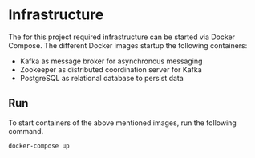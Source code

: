 # Infrastructure

The for this project required infrastructure can be started via Docker Compose. The different Docker images startup the 
following containers:
* Kafka as message broker for asynchronous messaging
* Zookeeper as distributed coordination server for Kafka
* PostgreSQL as relational database to persist data

## Run

To start containers of the above mentioned images, run the following command.

```shell script
docker-compose up
```